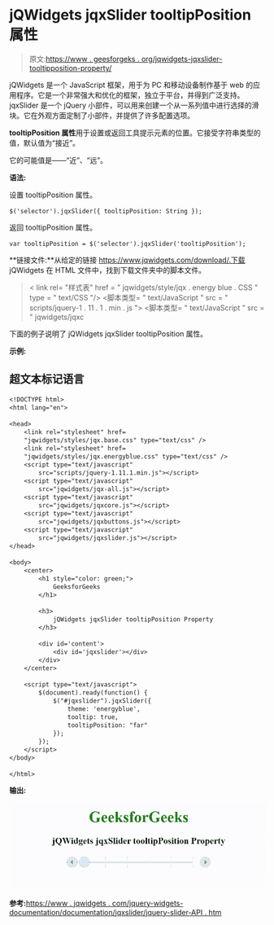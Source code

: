 # jQWidgets jqxSlider tooltipPosition 属性

> 原文:[https://www . geesforgeks . org/jqwidgets-jqxslider-tooltipposition-property/](https://www.geeksforgeeks.org/jqwidgets-jqxslider-tooltipposition-property/)

jQWidgets 是一个 JavaScript 框架，用于为 PC 和移动设备制作基于 web 的应用程序。它是一个非常强大和优化的框架，独立于平台，并得到广泛支持。jqxSlider 是一个 jQuery 小部件，可以用来创建一个从一系列值中进行选择的滑块。它在外观方面定制了小部件，并提供了许多配置选项。

**tooltipPosition 属性**用于设置或返回工具提示元素的位置。它接受字符串类型的值，默认值为“接近”。

它的可能值是——“近”、“远”。

**语法:**

设置 tooltipPosition 属性。

```
$('selector').jqxSlider({ tooltipPosition: String });
```

返回 tooltipPosition 属性。

```
var tooltipPosition = $('selector').jqxSlider('tooltipPosition');
```

**链接文件:**从给定的链接 https://www.jqwidgets.com/download/.下载 jQWidgets 在 HTML 文件中，找到下载文件夹中的脚本文件。

> <link rel="”stylesheet”" href="”jqwidgets/styles/jqx.base.css”" type="”text/css”">
> < link rel= "样式表" href = " jqwidgets/style/jqx . energy blue . CSS " type = " text/CSS "/>
> <脚本类型= " text/JavaScript " src = " scripts/jquery-1 . 11 . 1 . min . js "></脚本>
> <脚本类型= " text/JavaScript " src = " jqwidgets/jqxc

下面的例子说明了 jQWidgets jqxSlider tooltipPosition 属性。

**示例:**

## 超文本标记语言

```
<!DOCTYPE html>
<html lang="en">

<head>
    <link rel="stylesheet" href=
    "jqwidgets/styles/jqx.base.css" type="text/css" />
    <link rel="stylesheet" href=
    "jqwidgets/styles/jqx.energyblue.css" type="text/css" />
    <script type="text/javascript" 
        src="scripts/jquery-1.11.1.min.js"></script>
    <script type="text/javascript" 
        src="jqwidgets/jqx-all.js"></script>
    <script type="text/javascript" 
        src="jqwidgets/jqxcore.js"></script>
    <script type="text/javascript" 
        src="jqwidgets/jqxbuttons.js"></script>
    <script type="text/javascript" 
        src="jqwidgets/jqxslider.js"></script>
</head>

<body>
    <center>
        <h1 style="color: green;">
            GeeksforGeeks
        </h1>

        <h3>
            jQWidgets jqxSlider tooltipPosition Property
        </h3>

        <div id='content'>
            <div id='jqxslider'></div>
        </div>
    </center>

    <script type="text/javascript">
        $(document).ready(function() {
            $("#jqxslider").jqxSlider({
                theme: 'energyblue',
                tooltip: true,
                tooltipPosition: "far"
            });
        });
    </script>
</body>

</html>
```

**输出:**

![](img/ccdb7b57632f7f3723921e34564a17ca.png)

**参考:**[https://www . jqwidgets . com/jquery-widgets-documentation/documentation/jqxslider/jquery-slider-API . htm](https://www.jqwidgets.com/jquery-widgets-documentation/documentation/jqxslider/jquery-slider-api.htm)